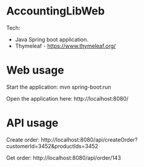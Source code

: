 AccountingLibWeb
================

Tech:
* Java Spring boot application.
* Thymeleaf - https://www.thymeleaf.org/

Web usage
========= 
Start the application: 
mvn spring-boot:run

Open the application here:
http://localhost:8080/


API usage
=========

Create order:
http://localhost:8080/api/createOrder?customerId=3452&productIds=3452

Get order:
http://localhost:8080/api/order/143

